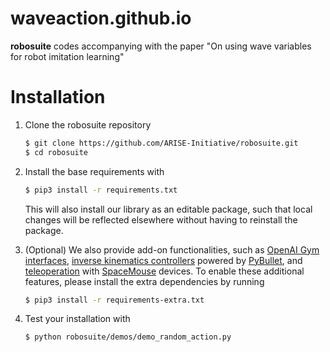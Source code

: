 # waveaction.github.io
**robosuite** codes accompanying with the paper "On using wave variables for robot imitation learning"

# Installation
1. Clone the robosuite repository
   ```sh 
   $ git clone https://github.com/ARISE-Initiative/robosuite.git
   $ cd robosuite
   ```

2. Install the base requirements with
   ```sh
   $ pip3 install -r requirements.txt
   ```
   This will also install our library as an editable package, such that local changes will be reflected elsewhere without having to reinstall the package.

3. (Optional) We also provide add-on functionalities, such as [OpenAI Gym](https://github.com/openai/gym) [interfaces](source/robosuite.wrappers), [inverse kinematics controllers](source/robosuite.controllers) powered by [PyBullet](http://bulletphysics.org), and [teleoperation](source/robosuite.devices) with [SpaceMouse](https://www.3dconnexion.com/products/spacemouse.html) devices. To enable these additional features, please install the extra dependencies by running
   ```sh
   $ pip3 install -r requirements-extra.txt
   ```

4. Test your installation with
   ```sh
   $ python robosuite/demos/demo_random_action.py
   ```
